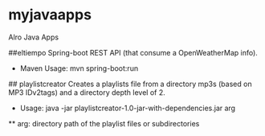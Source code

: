 # myjavaapps
Alro Java Apps


##eltiempo
Spring-boot REST API (that consume a OpenWeatherMap info).

* Maven Usage:
mvn spring-boot:run

## playlistcreator
Creates a playlists file from a directory mp3s (based on MP3 IDv2tags) and a directory depth level of 2.

* Usage:
java -jar playlistcreator-1.0-jar-with-dependencies.jar arg

** arg: directory path of the playlist files or subdirectories
